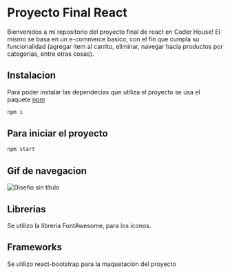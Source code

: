 # Proyecto Final React

Bienvenidos a mi repositorio del proyecto final de react en Coder House!
El mismo se basa en un e-commerce basico, con el fin que cumpla su funcionalidad (agregar item al carrito, eliminar, navegar hacia productos por categorias, entre otras cosas).

## Instalacion
Para poder instalar las dependecias que utiliza el proyecto se usa el paquete [npm](https://www.npmjs.com/)
```bash
npm i 
```
## Para iniciar el proyecto
```bash
npm start 
```
## Gif de navegacion
![Diseño sin título](https://user-images.githubusercontent.com/95722720/176322984-e7c112ae-6824-47e0-ac8d-360982baaab5.gif)

## Librerias
Se utilizo la libreria FontAwesome, para los iconos.

## Frameworks
Se utilizo react-bootstrap para la maquetacion del proyecto
